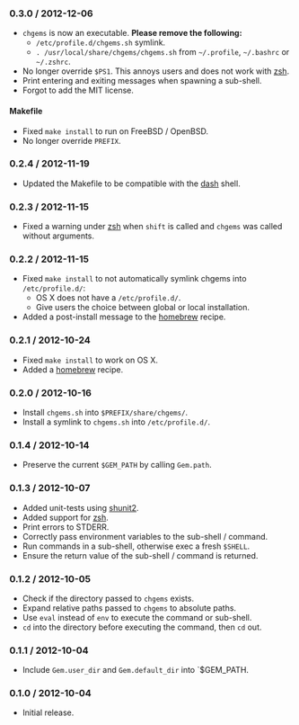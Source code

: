 ### 0.3.0 / 2012-12-06

* `chgems` is now an executable. **Please remove the following:**
  * `/etc/profile.d/chgems.sh` symlink.
  * `. /usr/local/share/chgems/chgems.sh` from `~/.profile`, `~/.bashrc`
    or `~/.zshrc`.
* No longer override `$PS1`. This annoys users and does not work with [zsh].
* Print entering and exiting messages when spawning a sub-shell.
* Forgot to add the MIT license.

#### Makefile

* Fixed `make install` to run on FreeBSD / OpenBSD.
* No longer override `PREFIX`.

### 0.2.4 / 2012-11-19

* Updated the Makefile to be compatible with the [dash] shell.

### 0.2.3 / 2012-11-15

* Fixed a warning under [zsh] when `shift` is called and `chgems` was called
  without arguments.

### 0.2.2 / 2012-11-15

* Fixed `make install` to not automatically symlink chgems into
  `/etc/profile.d/`:
  * OS X does not have a `/etc/profile.d/`.
  * Give users the choice between global or local installation.
* Added a post-install message to the [homebrew] recipe.

### 0.2.1 / 2012-10-24

* Fixed `make install` to work on OS X.
* Added a [homebrew] recipe.

### 0.2.0 / 2012-10-16

* Install `chgems.sh` into `$PREFIX/share/chgems/`.
* Install a symlink to `chgems.sh` into `/etc/profile.d/`.

### 0.1.4 / 2012-10-14

* Preserve the current `$GEM_PATH` by calling `Gem.path`.

### 0.1.3 / 2012-10-07

* Added unit-tests using [shunit2](https://code.google.com/p/shunit2/).
* Added support for [zsh].
* Print errors to STDERR.
* Correctly pass environment variables to the sub-shell / command.
* Run commands in a sub-shell, otherwise exec a fresh `$SHELL`.
* Ensure the return value of the sub-shell / command is returned.

### 0.1.2 / 2012-10-05

* Check if the directory passed to `chgems` exists.
* Expand relative paths passed to `chgems` to absolute paths.
* Use `eval` instead of `env` to execute the command or sub-shell.
* `cd` into the directory before executing the command, then `cd` out.

### 0.1.1 / 2012-10-04

* Include `Gem.user_dir` and `Gem.default_dir` into `$GEM_PATH.

### 0.1.0 / 2012-10-04

* Initial release.

[dash]: http://gondor.apana.org.au/~herbert/dash/
[zsh]: http://www.zsh.org/

[homebrew]: http://mxcl.github.com/homebrew/
